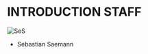 <!SLIDE noprint smbullets>

# INTRODUCTION STAFF
<img id="staff" src="/image/global/_images/netways/staff/SeS.jpg" alt="SeS">

* Sebastian Saemann

